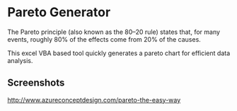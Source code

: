 Pareto Generator
==================

The Pareto principle (also known as the 80–20 rule) states that, for many events, roughly 80% of the effects come from 20% of the causes. 

This excel VBA based tool quickly generates a pareto chart for efficient data analysis.


Screenshots
------------

http://www.azureconceptdesign.com/pareto-the-easy-way
